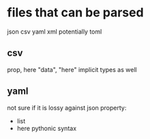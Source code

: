 # files that can be parsed

json
csv
yaml
xml
potentially toml

## csv
prop, here
"data", "here"
implicit types as well

## yaml
not sure if it is lossy against json
property:
  - list
  - here
pythonic syntax

